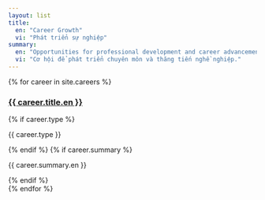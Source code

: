 ```yaml
---
layout: list
title:
  en: "Career Growth"
  vi: "Phát triển sự nghiệp"
summary:
  en: "Opportunities for professional development and career advancement."
  vi: "Cơ hội để phát triển chuyên môn và thăng tiến nghề nghiệp."
---
```


<div class="careers-list">
  {% for career in site.careers %}
    <div class="card career-card">
      <div class="card-content">
        <h3 class="card-title" data-lang-en="{{ career.title.en }}" data-lang-vi="{{ career.title.vi }}">
          <a href="{{ career.url | relative_url }}">{{ career.title.en }}</a>
        </h3>
        {% if career.type %}
        <p class="career-type">{{ career.type }}</p>
        {% endif %}
        {% if career.summary %}
        <p class="card-summary" data-lang-en="{{ career.summary.en }}" data-lang-vi="{{ career.summary.vi }}">
          {{ career.summary.en }}
        </p>
        {% endif %}
      </div>
    </div>
  {% endfor %}
</div>